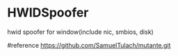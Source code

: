 # HWIDSpoofer
hwid spoofer for window(include nic, smbios, disk)

  
#reference 
https://github.com/SamuelTulach/mutante.git
